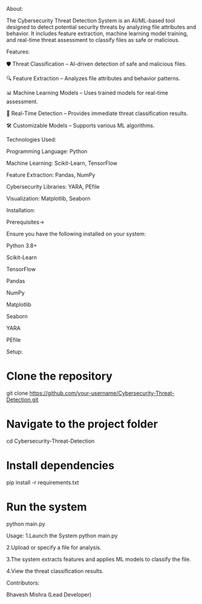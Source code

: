 About:

The Cybersecurity Threat Detection System is an AI/ML-based tool designed to detect potential security threats by analyzing file attributes and behavior. It includes feature extraction, machine learning model training, and real-time threat assessment to classify files as safe or malicious.

Features:

🛡 Threat Classification – AI-driven detection of safe and malicious files.

🔍 Feature Extraction – Analyzes file attributes and behavior patterns.

📊 Machine Learning Models – Uses trained models for real-time assessment.

🚀 Real-Time Detection – Provides immediate threat classification results.

🛠 Customizable Models – Supports various ML algorithms.

Technologies Used:

Programming Language: Python

Machine Learning: Scikit-Learn, TensorFlow

Feature Extraction: Pandas, NumPy

Cybersecurity Libraries: YARA, PEfile

Visualization: Matplotlib, Seaborn

Installation:

Prerequisites->

Ensure you have the following installed on your system:

Python 3.8+

Scikit-Learn

TensorFlow

Pandas

NumPy

Matplotlib

Seaborn

YARA

PEfile

Setup:

# Clone the repository
git clone https://github.com/your-username/Cybersecurity-Threat-Detection.git

# Navigate to the project folder
cd Cybersecurity-Threat-Detection

# Install dependencies
pip install -r requirements.txt

# Run the system
python main.py

Usage:
1.Launch the System
python main.py

2.Upload or specify a file for analysis.

3.The system extracts features and applies ML models to classify the file.

4.View the threat classification results.

Contributors:

Bhavesh Mishra (Lead Developer)

